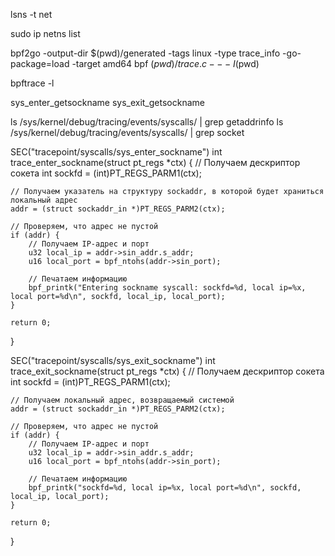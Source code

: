 lsns -t net


sudo ip netns list


bpf2go -output-dir $(pwd)/generated -tags linux -type trace_info -go-package=load -target amd64 bpf $(pwd)/trace.c -- -I$(pwd)

bpftrace -l

sys_enter_getsockname
sys_exit_getsockname



ls /sys/kernel/debug/tracing/events/syscalls/ | grep getaddrinfo
ls /sys/kernel/debug/tracing/events/syscalls/ | grep socket

SEC("tracepoint/syscalls/sys_enter_sockname")
int trace_enter_sockname(struct pt_regs *ctx) {
    // Получаем дескриптор сокета
    int sockfd = (int)PT_REGS_PARM1(ctx);

    // Получаем указатель на структуру sockaddr, в которой будет храниться локальный адрес
    addr = (struct sockaddr_in *)PT_REGS_PARM2(ctx);

    // Проверяем, что адрес не пустой
    if (addr) {
        // Получаем IP-адрес и порт
        u32 local_ip = addr->sin_addr.s_addr;
        u16 local_port = bpf_ntohs(addr->sin_port);

        // Печатаем информацию
        bpf_printk("Entering sockname syscall: sockfd=%d, local ip=%x, local port=%d\n", sockfd, local_ip, local_port);
    }

    return 0;
}


SEC("tracepoint/syscalls/sys_exit_sockname")
int trace_exit_sockname(struct pt_regs *ctx) {
    // Получаем дескриптор сокета
    int sockfd = (int)PT_REGS_PARM1(ctx);

    // Получаем локальный адрес, возвращаемый системой
    addr = (struct sockaddr_in *)PT_REGS_PARM2(ctx);

    // Проверяем, что адрес не пустой
    if (addr) {
        // Получаем IP-адрес и порт
        u32 local_ip = addr->sin_addr.s_addr;
        u16 local_port = bpf_ntohs(addr->sin_port);

        // Печатаем информацию
        bpf_printk("sockfd=%d, local ip=%x, local port=%d\n", sockfd, local_ip, local_port);
    }

    return 0;
}












